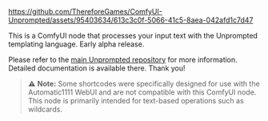 https://github.com/ThereforeGames/ComfyUI-Unprompted/assets/95403634/613c3c0f-5066-41c5-8aea-042afd1c7d47

This is a ComfyUI node that processes your input text with the Unprompted templating language. Early alpha release.

Please refer to the [main Unprompted repository](https://github.com/ThereforeGames/unprompted) for more information. Detailed documentation is available there. Thank you!

> ⚠️ **Note:** Some shortcodes were specifically designed for use with the Automatic1111 WebUI and are not compatible with this ComfyUI node. This node is primarily intended for text-based operations such as wildcards.

